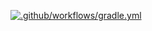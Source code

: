 [![.github/workflows/gradle.yml](https://github.com/Mifalem/PageObject/actions/workflows/gradle.yml/badge.svg)](https://github.com/Mifalem/PageObject/actions/workflows/gradle.yml)
